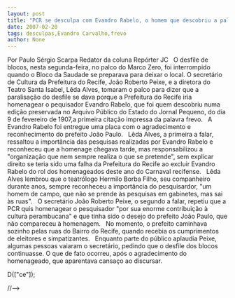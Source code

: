 ```yaml
---
layout: post
title: "PCR se desculpa com Evandro Rabelo, o homem que descobriu a palavra frevo   "
date: 2007-02-20
tags: desculpas,Evandro Carvalho,frevo
author: None
---
```

Por Paulo Sérgio Scarpa
Redator da coluna Repórter JC
&nbsp;
O desfile de blocos, nesta segunda-feira, no palco do Marco Zero, foi interrompido quando o Bloco da Saudade se preparava para deixar o local. O&nbsp;secretário de Cultura da Prefeitura do Recife, João Roberto Peixe, e a diretora do Teatro Santa Isabel, Lêda Alves, tomaram o palco&nbsp;para dizer que&nbsp;a paralisação do desfile se dava porque a Prefeitura do Recife&nbsp;iria homenagear o pequisador Evandro Rabelo,&nbsp;que foi quem descobriu numa edição preservada no Arquivo Público do Estado do Jornal Pequeno, do dia 9 de fevereiro de 1907,a primeira citação impressa da palavra frevo. 
&nbsp;
A Evandro Rabelo foi entregue uma placa com o agradecimento e reconhecimento do prefeito João Paulo.
&nbsp;
Lêda Alves, a primeira a falar, ressaltou a importância das pesquisas realizadas por Evandro Rabelo e reconheceu que a homenage chegava tarde, mas responsabilizou a \"organização que nem sempre realiza o que se pretende\", sem explicar direito se teria sido uma falha da Prefeitura do Recife&nbsp;ao excluir Evandro Rabelo do rol dos homenageados deste ano do Carnaval recifense. 
&nbsp;
Lêda Alves lembrou que&nbsp;o teatrólogo Hermilo Borba Filho, seu companheiro durante anos, sempre reconheceu a importância do pesquisardor, \"um homem de campo, que não se prende às pesquisas em gabinetes, mas sai às ruas\". 
&nbsp;
O secretário João Roberto Peixe, o segundo a falar, repetiu que a PCR&nbsp;quis&nbsp;homenagear o pesquisador \"por sua enorme contribuição à cultura perambucana\" e que tinha sido o desejo do prefeito João Paulo, que não compareceu à homenagem.
&nbsp;
No momento, o prefeito caminhava sozinho pelas ruas do Bairro do Recife, quando recebia os cumprimentos de eleitores e simpatizantes.
&nbsp;
Enquanto parte do&nbsp;público aplaudia Peixe, algumas pessoas vaiaram&nbsp;o secretário, pedindo&nbsp;que o desfile dos blocos continuasse. O que de fato ocorreu, após o agradecimento do homenageado, que aparentava cansaço ao discursar. 

D([\"ce\"]);

//--> 